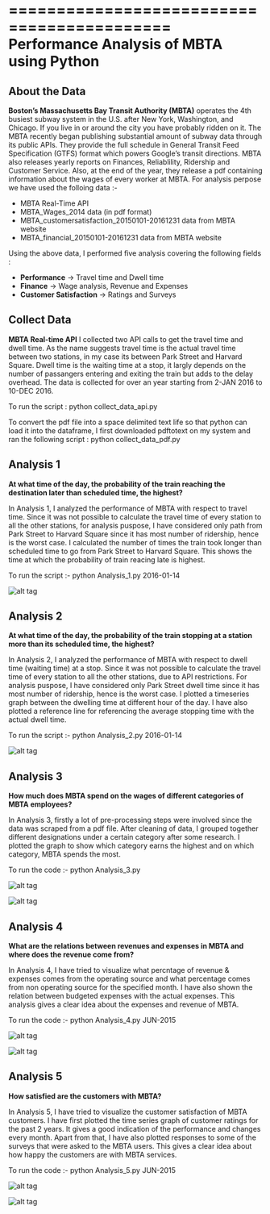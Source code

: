 ===========================================
Performance Analysis of MBTA using Python
===========================================

## About the Data

**Boston’s Massachusetts Bay Transit Authority (MBTA)** operates the 4th busiest subway system in the U.S. after New York, Washington, and Chicago. If you live in or around the city you have probably ridden on it. The MBTA recently began publishing substantial amount of subway data through its public APIs. They provide the full schedule in General Transit Feed Specification (GTFS) format which powers Google’s transit directions. MBTA also releases yearly reports on Finances, Reliablility, Ridership and Customer Service. Also, at the end of the year, they release a pdf containing information about the wages of every worker at MBTA. For analysis perpose we have used the folloing data :- 

- MBTA Real-Time API
- MBTA_Wages_2014 data (in pdf format)
- MBTA_customersatisfaction_20150101-20161231 data from MBTA website
- MBTA_financial_20150101-20161231 data from MBTA website


Using the above data, I performed five analysis covering the following fields :
- **Performance** -> Travel time and Dwell time
- **Finance** -> Wage analysis, Revenue and Expenses
- **Customer Satisfaction** -> Ratings and Surveys



## Collect Data
**MBTA Real-time API**
I collected two API calls to get the travel time and dwell time. As the name suggests travel time is the actual travel time between two stations, in my case its between Park Street and Harvard Square. Dwell time is the waiting time at a stop, it largly depends on the number of passangers entering and exiting the train but adds to the delay overhead. The data is collected for over an year starting from 2-JAN 2016 to 10-DEC 2016.

To run the script :
  python collect_data_api.py

To convert the pdf file into a space delimited text life so that python can load it into the dataframe, I first downloaded pdftotext on my system and ran the following script :
  python collect_data_pdf.py



## Analysis 1

**At what time of the day, the probability of the train reaching the destination later than scheduled time, the highest?**

In Analysis 1, I analyzed the performance of MBTA with respect to travel time. Since it was not possible to calculate the travel time of every station to all the other stations, for analysis puspose, I have considered only path from Park Street to Harvard Square since it has most number of ridership, hence is the worst case. I calculated the number of times the train took longer than scheduled time to go from Park Street to Harvard Square. This shows the time at which the probability of train reacing late is highest.

To run the script :-
  python Analysis_1.py 2016-01-14


![alt tag](https://github.com/aankul/MBTA_Analysis_using_Python/blob/master/Analysis_1/Analysis_1.jpg)




## Analysis 2

**At what time of the day, the probability of the train stopping at a station more than its scheduled time, the highest?**

In Analysis 2, I analyzed the performance of MBTA with respect to dwell time (waiting time) at a stop. Since it was not possible to calculate the travel time of every station to all the other stations, due to API restrictions. For analysis puspose, I have considered only Park Street dwell time since it has most number of ridership, hence is the worst case. I plotted a timeseries graph between the dwelling time at different hour of the day. I have also plotted a reference line for referencing the average stopping time with the actual dwell time.

To run the script :-
  python Analysis_2.py 2016-01-14


![alt tag](https://github.com/aankul/MBTA_Analysis_using_Python/blob/master/Analysis_2/Analysis_2.jpg)



## Analysis 3

**How much does MBTA spend on the wages of different categories of MBTA employees?**

In Analysis 3, firstly a lot of pre-processing steps were involved since the data was scraped from a pdf file. After cleaning of data, I grouped together different designations under a certain category after some research. I plotted the graph to show which category earns the highest and on which category, MBTA spends the most.

To run the code :-
  python Analysis_3.py


![alt tag](https://github.com/aankul/MBTA_Analysis_using_Python/blob/master/Analysis_3/Analysis_3_part1.jpg)



![alt tag](https://github.com/aankul/MBTA_Analysis_using_Python/blob/master/Analysis_3/Analysis_3_part2.jpg)



## Analysis 4

**What are the relations between revenues and expenses in MBTA and where does the revenue come from?**

In Analysis 4, I have tried to visualize what percntage of revenue & expenses comes from the operating source and what percentage comes from non operating source for the specified month. I have also shown the relation between budgeted expenses with the actual expenses. This analysis gives a clear idea about the expenses and revenue of MBTA.

To run the code :-
  python Analysis_4.py JUN-2015
  
  
 ![alt tag](https://github.com/aankul/MBTA_Analysis_using_Python/blob/master/Analysis_4/Analysis_4_part1.jpg)
 
 
 
 ![alt tag](https://github.com/aankul/MBTA_Analysis_using_Python/blob/master/Analysis_4/Analysis_4_part2.jpg)
 
 
 
 
 ## Analysis 5

**How satisfied are the customers with MBTA?**

In Analysis 5, I have tried to visualize the customer satisfaction of MBTA customers. I have first plotted the time series graph of customer ratings for the past 2 years. It gives a good indication of the performance and changes every month. Apart from that, I have also plotted responses to some of the surveys that were asked to the MBTA users. This gives a clear idea about how happy the customers are with MBTA services.

To run the code :-
  python Analysis_5.py JUN-2015


![alt tag](https://github.com/aankul/MBTA_Analysis_using_Python/blob/master/Analysis_5/Analysis_5_part1.jpg)



![alt tag](https://github.com/aankul/MBTA_Analysis_using_Python/blob/master/Analysis_5/Analysis_5_part2.jpg)



